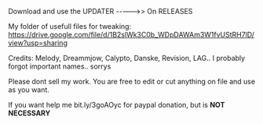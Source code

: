 Download and use the UPDATER ----->>
On RELEASES

My folder of usefull files for tweaking:
https://drive.google.com/file/d/1B2slWk3C0b_WDpDAWAm3W1fvUStRH7lD/view?usp=sharing

Credits: Melody, Dreammjow, Calypto, Danske, Revision, LAG.. I probably forgot important names.. sorrys

Please dont sell my work. You are free to edit or cut anything on file and use as you want.

If you want help me bit.ly/3goAOyc for paypal donation, but is **NOT NECESSARY**
